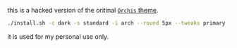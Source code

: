 this is a hacked version of the oritinal [`Orchis` theme](https://github.com/vinceliuice/Orchis-theme). 

```sh
./install.sh -c dark -s standard -i arch --round 5px --tweaks primary -t purple
```

it is used for my personal use only.